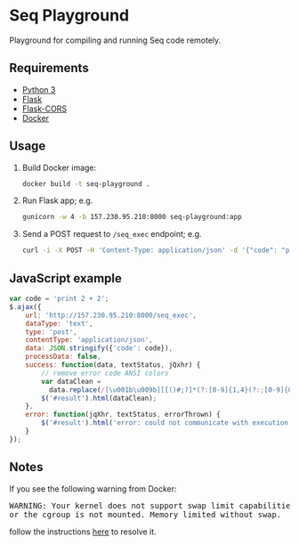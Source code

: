 # Seq Playground

Playground for compiling and running Seq code remotely.

## Requirements

- [Python 3](https://www.python.org)
- [Flask](https://flask.palletsprojects.com/)
- [Flask-CORS](https://flask-cors.readthedocs.io/en/latest/)
- [Docker](https://www.docker.com)

## Usage

1. Build Docker image:
    ```bash
    docker build -t seq-playground .
   ```
2. Run Flask app; e.g.
    ```bash
    gunicorn -w 4 -b 157.230.95.210:8000 seq-playground:app
    ```
3. Send a POST request to `/seq_exec` endpoint; e.g.
    ```bash
    curl -i -X POST -H 'Content-Type: application/json' -d '{"code": "print 2 + 2"}' http://157.230.95.210:8000/seq_exec
    ```

## JavaScript example

```javascript
var code = 'print 2 + 2';
$.ajax({
    url: 'http://157.230.95.210:8000/seq_exec',
    dataType: 'text',
    type: 'post',
    contentType: 'application/json',
    data: JSON.stringify({'code': code}),
    processData: false,
    success: function(data, textStatus, jQxhr) {
        // remove error code ANSI colors
        var dataClean =
          data.replace(/[\u001b\u009b][[()#;?]*(?:[0-9]{1,4}(?:;[0-9]{0,4})*)?[0-9A-ORZcf-nqry=><]/g, '');
        $('#result').html(dataClean);
    },
    error: function(jqXhr, textStatus, errorThrown) {
        $('#result').html('error: could not communicate with execution server');
    }
});
```

## Notes

If you see the following warning from Docker:

<pre>
WARNING: Your kernel does not support swap limit capabilities
or the cgroup is not mounted. Memory limited without swap.
</pre>

follow the instructions [here](https://www.serverlab.ca/tutorials/containers/docker/how-to-limit-memory-and-cpu-for-docker-containers/) to resolve it.
